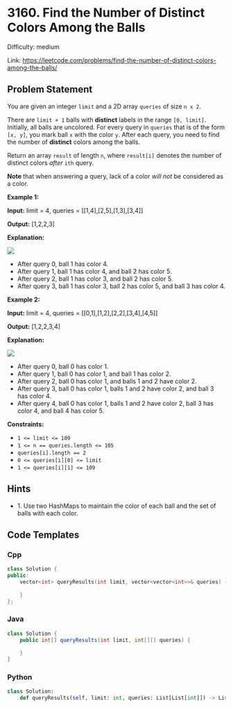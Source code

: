 # 3160. Find the Number of Distinct Colors Among the Balls

Difficulty: medium

Link: https://leetcode.com/problems/find-the-number-of-distinct-colors-among-the-balls/

## Problem Statement

You are given an integer `limit` and a 2D array `queries` of size `n x 2`.

There are `limit + 1` balls with **distinct** labels in the range `[0, limit]`. Initially, all balls are uncolored. For every query in `queries` that is of the form `[x, y]`, you mark ball `x` with the color `y`. After each query, you need to find the number of **distinct** colors among the balls.

Return an array `result` of length `n`, where `result[i]` denotes the number of distinct colors *after* `ith` query.

**Note** that when answering a query, lack of a color *will not* be considered as a color.

**Example 1:**

**Input:** limit \= 4, queries \= \[\[1,4],\[2,5],\[1,3],\[3,4]]

**Output:** \[1,2,2,3]

**Explanation:**

![](https://assets.leetcode.com/uploads/2024/04/17/ezgifcom-crop.gif)

* After query 0, ball 1 has color 4\.
* After query 1, ball 1 has color 4, and ball 2 has color 5\.
* After query 2, ball 1 has color 3, and ball 2 has color 5\.
* After query 3, ball 1 has color 3, ball 2 has color 5, and ball 3 has color 4\.

**Example 2:**

**Input:** limit \= 4, queries \= \[\[0,1],\[1,2],\[2,2],\[3,4],\[4,5]]

**Output:** \[1,2,2,3,4]

**Explanation:**

**![](https://assets.leetcode.com/uploads/2024/04/17/ezgifcom-crop2.gif)**

* After query 0, ball 0 has color 1\.
* After query 1, ball 0 has color 1, and ball 1 has color 2\.
* After query 2, ball 0 has color 1, and balls 1 and 2 have color 2\.
* After query 3, ball 0 has color 1, balls 1 and 2 have color 2, and ball 3 has color 4\.
* After query 4, ball 0 has color 1, balls 1 and 2 have color 2, ball 3 has color 4, and ball 4 has color 5\.

**Constraints:**

* `1 <= limit <= 109`
* `1 <= n == queries.length <= 105`
* `queries[i].length == 2`
* `0 <= queries[i][0] <= limit`
* `1 <= queries[i][1] <= 109`

## Hints

- 1\. Use two HashMaps to maintain the color of each ball and the set of balls with each color.

## Code Templates

### Cpp
```cpp
class Solution {
public:
    vector<int> queryResults(int limit, vector<vector<int>>& queries) {
        
    }
};
```

### Java
```java
class Solution {
    public int[] queryResults(int limit, int[][] queries) {
        
    }
}
```

### Python
```python
class Solution:
    def queryResults(self, limit: int, queries: List[List[int]]) -> List[int]:
        
```

